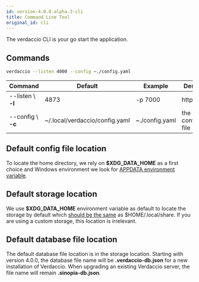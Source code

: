 ```yaml
---
id: version-4.0.0-alpha.3-cli
title: Command Line Tool
original_id: cli
---
```


The verdaccio CLI is your go start the application.

## Commands

```bash
verdaccio --listen 4000 --config ~./config.yaml
```

Command | Default | Example | Description
--- | --- | --- | ---
--listen \ **-l** | 4873 |  -p 7000 | http port
--config \ **-c** | ~/.local/verdaccio/config.yaml | ~./config.yaml | the configuration file

## Default config file location

To locate the home directory, we rely on **$XDG_DATA_HOME** as a first choice and Windows environment we look for [APPDATA environment variable](https://www.howtogeek.com/318177/what-is-the-appdata-folder-in-windows/).

## Default storage location

We use **$XDG_DATA_HOME** environment variable as default to locate the storage by default which [should be the same](https://askubuntu.com/questions/538526/is-home-local-share-the-default-value-for-xdg-data-home-in-ubuntu-14-04) as $HOME/.local/share.
If you are using a custom storage, this location is irrelevant.

## Default database file location

The default database file location is in the storage location.
Starting with version 4.0.0, the database file name will be **.verdaccio-db.json** for a new installation of Verdaccio.
When upgrading an existing Verdaccio server, the file name will remain **.sinopia-db.json**.
